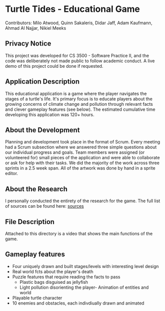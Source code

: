 # Turtle Tides - Educational Game
Contributors: Milo Atwood, Quinn Sakaleris, Didar Jaff, Adam Kaufmann, Ahmad Al Najjar, Nikiel Meeks

## Privacy Notice
This project was developed for CS 3500 - Software Practice II, and the code was deliberately not made public to follow academic conduct. A live demo of this project could be done if requested.

## Application Description
This educational application is a game where the player navigates the stages of a turtle's life. It's primary focus is to educate players about the growing concerns of climate change and pollution through relevant facts and clever gameplay features (see below). The estimated cumulative time developing this application was 120+ hours. 

## About the Development 
Planning and development took place in the format of Scrum. Every meeting had a Scrum subsection where we answered three simple questions about our individual progress and goals. Team members were assigned (or volunteered for) small pieces of the application and were able to collaborate or ask for help with their tasks. We did the majority of the work across three sprints in a 2.5 week span. All of the artwork was done by hand in a sprite editor.

## About the Research
I personally conducted the entirety of the research for the game. The full list of sources can be found here:  [sources](../../../../Downloads/Bibliography.pdf) 

## File Description
Attached to this directory is a video that shows the main functions of the game.

## Gameplay features
 - Four uniquely drawn and built stages/levels with interesting level design
 - Real world fcts about the player's death
 - Puzzle features that require reading the facts to pass
    - Plastic bags disguised as jellyfish
    - Light pollution disorienting the player- Animation of entities and world
 - Playable turtle character
 - 10 enemies and obstacles, each indivdiually drawn and animated
 
